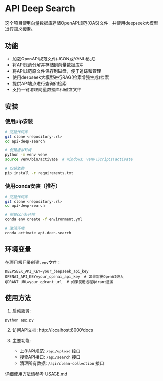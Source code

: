 # API Deep Search

这个项目使用向量数据库存储OpenAPI规范(OAS)文件，并使用deepseek大模型进行语义搜索。

## 功能

- 加载OpenAPI规范文件(JSON或YAML格式)
- 将API规范分解并存储到向量数据库中
- 将API规范原文件保存到磁盘，便于追踪和管理
- 使用deepseek大模型进行RAG(检索增强生成)检索
- 提供API端点进行查询和检索
- 支持一键清理向量数据库和磁盘文件

## 安装

### 使用pip安装

```bash
# 克隆代码库
git clone <repository-url>
cd api-deep-search

# 创建虚拟环境
python -m venv venv
source venv/bin/activate  # Windows: venv\Scripts\activate

# 安装依赖
pip install -r requirements.txt
```

### 使用conda安装（推荐）

```bash
# 克隆代码库
git clone <repository-url>
cd api-deep-search

# 创建conda环境
conda env create -f environment.yml

# 激活环境
conda activate api-deep-search
```

## 环境变量

在项目根目录创建`.env`文件：

```
DEEPSEEK_API_KEY=your_deepseek_api_key
OPENAI_API_KEY=your_openai_api_key  # 如果需要OpenAI嵌入
QDRANT_URL=your_qdrant_url  # 如果使用远程Qdrant服务
```

## 使用方法

1. 启动服务:

```bash
python app.py
```

2. 访问API文档: http://localhost:8000/docs 

3. 主要功能:
   - 上传API规范: `/api/upload` 接口
   - 搜索API接口: `/api/search` 接口
   - 清理所有数据: `/api/clean-collection` 接口

详细使用方法请参考 [USAGE.md](USAGE.md) 
